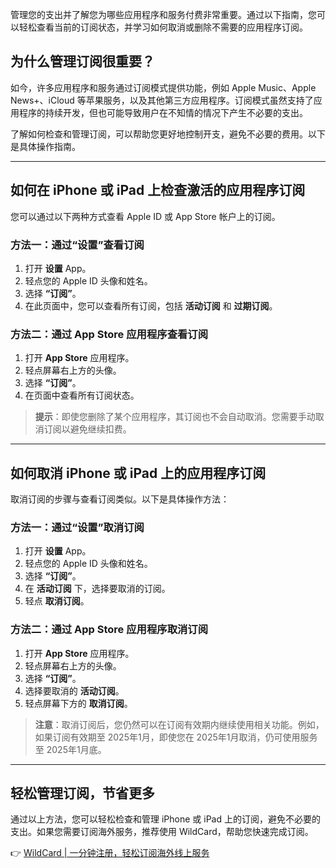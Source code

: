 管理您的支出并了解您为哪些应用程序和服务付费非常重要。通过以下指南，您可以轻松查看当前的订阅状态，并学习如何取消或删除不需要的应用程序订阅。

## 为什么管理订阅很重要？

如今，许多应用程序和服务通过订阅模式提供功能，例如 Apple Music、Apple News+、iCloud 等苹果服务，以及其他第三方应用程序。订阅模式虽然支持了应用程序的持续开发，但也可能导致用户在不知情的情况下产生不必要的支出。

了解如何检查和管理订阅，可以帮助您更好地控制开支，避免不必要的费用。以下是具体操作指南。

---

## 如何在 iPhone 或 iPad 上检查激活的应用程序订阅

您可以通过以下两种方式查看 Apple ID 或 App Store 帐户上的订阅。

### 方法一：通过“设置”查看订阅

1. 打开 **设置** App。
2. 轻点您的 Apple ID 头像和姓名。
3. 选择 **“订阅”**。
4. 在此页面中，您可以查看所有订阅，包括 **活动订阅** 和 **过期订阅**。

### 方法二：通过 App Store 应用程序查看订阅

1. 打开 **App Store** 应用程序。
2. 轻点屏幕右上方的头像。
3. 选择 **“订阅”**。
4. 在页面中查看所有订阅状态。

> **提示**：即使您删除了某个应用程序，其订阅也不会自动取消。您需要手动取消订阅以避免继续扣费。

---

## 如何取消 iPhone 或 iPad 上的应用程序订阅

取消订阅的步骤与查看订阅类似。以下是具体操作方法：

### 方法一：通过“设置”取消订阅

1. 打开 **设置** App。
2. 轻点您的 Apple ID 头像和姓名。
3. 选择 **“订阅”**。
4. 在 **活动订阅** 下，选择要取消的订阅。
5. 轻点 **取消订阅**。

### 方法二：通过 App Store 应用程序取消订阅

1. 打开 **App Store** 应用程序。
2. 轻点屏幕右上方的头像。
3. 选择 **“订阅”**。
4. 选择要取消的 **活动订阅**。
5. 轻点屏幕下方的 **取消订阅**。

> **注意**：取消订阅后，您仍然可以在订阅有效期内继续使用相关功能。例如，如果订阅有效期至 2025年1月，即使您在 2025年1月取消，仍可使用服务至 2025年1月底。

---

## 轻松管理订阅，节省更多

通过以上方法，您可以轻松检查和管理 iPhone 或 iPad 上的订阅，避免不必要的支出。如果您需要订阅海外服务，推荐使用 WildCard，帮助您快速完成订阅。

👉 [WildCard | 一分钟注册，轻松订阅海外线上服务](https://bit.ly/bewildcard)